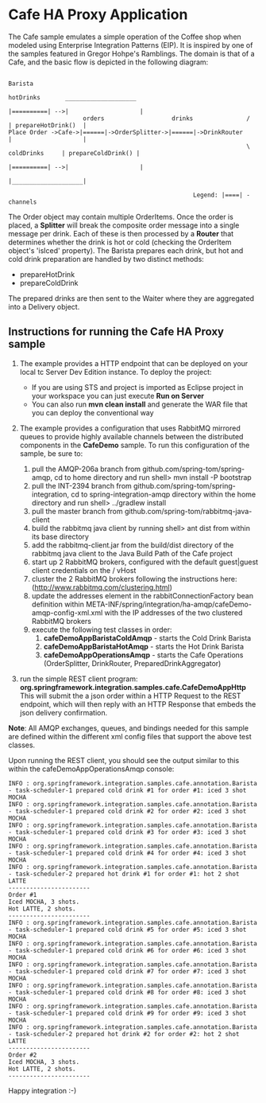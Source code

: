 Cafe HA Proxy Application
=======================

The Cafe sample emulates a simple operation of the Coffee shop when modeled using Enterprise Integration Patterns (EIP). It is inspired by one of the samples featured in Gregor Hohpe's Ramblings. The domain is that of a Cafe, and the basic flow is depicted in the following diagram:


	                                                                                          Barista
					                                                     hotDrinks       ____________________        
	                                                                    |==========| -->|                    |
	                     orders                   drinks               /                | prepareHotDrink()  |
	Place Order ->Cafe->|======|->OrderSplitter->|======|->DrinkRouter                  |                    |
	                                                                   \ coldDrinks     | prepareColdDrink() |
	                                                                    |==========| -->|                    |
	                                                                                    |____________________|
										
														Legend: |====| - channels  
													
                                                                       
The Order object may contain multiple OrderItems. Once the order is placed, a **Splitter** will break the composite order message into a single message per drink. Each of these is then processed by a **Router** that determines whether the drink is hot or cold (checking the OrderItem object's 'isIced' property). The Barista prepares each drink, but hot and cold drink preparation are handled by two distinct methods: 

* prepareHotDrink
* prepareColdDrink

The prepared drinks are then sent to the Waiter where they are aggregated into a Delivery object.

## Instructions for running the Cafe HA Proxy sample

1. The example provides a HTTP endpoint that can be deployed on your local tc Server Dev Edition instance. To deploy the project: 
   * If you are using STS and project is imported as Eclipse project in your workspace you can 
   just execute **Run on Server**
   * You can also run **mvn clean install** and generate the WAR file that you can deploy the 
   conventional way

2. The example provides a configuration that uses RabbitMQ mirrored queues to provide highly available channels between the 
   distributed components in the **CafeDemo** sample. To run this configuration of the sample, be sure to:
   1. pull the AMQP-206a branch from github.com/spring-tom/spring-amqp, cd to home directory and run shell> mvn install -P bootstrap
   2. pull the INT-2394 branch from github.com/spring-tom/spring-integration, cd to spring-integration-amqp directory within the home directory and run shell> ../gradlew install
   3. pull the master branch from github.com/spring-tom/rabbitmq-java-client
   4. build the rabbitmq java client by running shell> ant dist from within its base directory
   5. add the rabbitmq-client.jar from the build/dist directory of the rabbitmq java client to the Java Build Path of the Cafe project
   6. start up 2 RabbitMQ brokers, configured with the default guest|guest client credentials on the / vHost
   7. cluster the 2 RabbitMQ brokers following the instructions here: (http://www.rabbitmq.com/clustering.html)
   8. update the addresses element in the rabbitConnectionFactory bean definition within META-INF/spring/integration/ha-amqp/cafeDemo-amqp-config-xml.xml with the IP addresses of the two clustered RabbitMQ brokers
   9. execute the following test classes in order:
      1. **cafeDemoAppBaristaColdAmqp** - starts the Cold Drink Barista
      2. **cafeDemoAppBaristaHotAmqp**  - starts the Hot Drink Barista
      3. **cafeDemoAppOperationsAmqp**  - starts the Cafe Operations (OrderSplitter, DrinkRouter, PreparedDrinkAggregator)

3. run the simple REST client program: 
   **org.springframework.integration.samples.cafe.CafeDemoAppHttp**
   This will submit the a json order within a HTTP Request to the REST endpoint, which will then reply with an HTTP Response that embeds the json delivery confirmation.
      
**Note**: All AMQP exchanges, queues, and bindings needed for this sample are defined within the different xml config files that support the above test classes.
   
Upon running the REST client, you should see the output similar to this within the cafeDemoAppOperationsAmqp console:

	INFO : org.springframework.integration.samples.cafe.annotation.Barista - task-scheduler-1 prepared cold drink #1 for order #1: iced 3 shot MOCHA
	INFO : org.springframework.integration.samples.cafe.annotation.Barista - task-scheduler-1 prepared cold drink #2 for order #2: iced 3 shot MOCHA
	INFO : org.springframework.integration.samples.cafe.annotation.Barista - task-scheduler-1 prepared cold drink #3 for order #3: iced 3 shot MOCHA
	INFO : org.springframework.integration.samples.cafe.annotation.Barista - task-scheduler-1 prepared cold drink #4 for order #4: iced 3 shot MOCHA
	INFO : org.springframework.integration.samples.cafe.annotation.Barista - task-scheduler-2 prepared hot drink #1 for order #1: hot 2 shot LATTE
	-----------------------
	Order #1
	Iced MOCHA, 3 shots.
	Hot LATTE, 2 shots.
	-----------------------
	INFO : org.springframework.integration.samples.cafe.annotation.Barista - task-scheduler-1 prepared cold drink #5 for order #5: iced 3 shot MOCHA
	INFO : org.springframework.integration.samples.cafe.annotation.Barista - task-scheduler-1 prepared cold drink #6 for order #6: iced 3 shot MOCHA
	INFO : org.springframework.integration.samples.cafe.annotation.Barista - task-scheduler-1 prepared cold drink #7 for order #7: iced 3 shot MOCHA
	INFO : org.springframework.integration.samples.cafe.annotation.Barista - task-scheduler-1 prepared cold drink #8 for order #8: iced 3 shot MOCHA
	INFO : org.springframework.integration.samples.cafe.annotation.Barista - task-scheduler-1 prepared cold drink #9 for order #9: iced 3 shot MOCHA
	INFO : org.springframework.integration.samples.cafe.annotation.Barista - task-scheduler-2 prepared hot drink #2 for order #2: hot 2 shot LATTE
	-----------------------
	Order #2
	Iced MOCHA, 3 shots.
	Hot LATTE, 2 shots.
	-----------------------
   			
Happy integration :-)